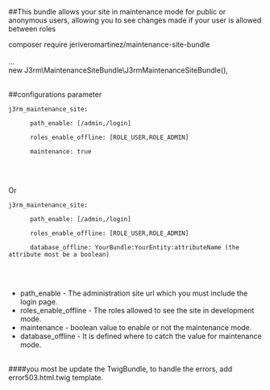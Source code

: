 ##This bundle allows your site in maintenance mode for public or anonymous users, allowing you to see changes made if your user is allowed between roles

composer require jeriveromartinez/maintenance-site-bundle<br/>
<br/>
...<br/>
new J3rm\MaintenanceSiteBundle\J3rmMaintenanceSiteBundle(),

</br>
##configurations parameter

<pre><code>j3rm_maintenance_site:<br/>
      path_enable: [/admin,/login] <br/>
      roles_enable_offline: [ROLE_USER,ROLE_ADMIN]<br/>
      maintenance: true<br/></code>
</pre><br/>
Or<br/>
<pre><code>j3rm_maintenance_site:<br/>
      path_enable: [/admin,/login] <br/>
      roles_enable_offline: [ROLE_USER,ROLE_ADMIN]<br/>
      database_offline: YourBundle:YourEntity:attributeName (the attribute most be a boolean)<br/></code>
</pre><br/>
<ul>
<li>path_enable - The administration site url which you must include the login page.</li>
<li>roles_enable_offline - The roles allowed to see the site in development mode.</li>
<li>maintenance - boolean value to enable or not the maintenance mode.</li>
<li>database_offline - It is defined where to catch the value for maintenance mode.</li>
</ul>

<br/>
####you most be update the TwigBundle, to handle the errors, add error503.html.twig template.

